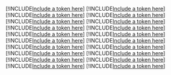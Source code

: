 [!INCLUDE[Include a token here](refs1521409402743/r1.md)]
[!INCLUDE[Include a token here](refs1521409402743/r2.md)]
[!INCLUDE[Include a token here](refs1521409402743/r3.md)]
[!INCLUDE[Include a token here](refs1521409402743/r4.md)]
[!INCLUDE[Include a token here](refs1521409402743/r5.md)]
[!INCLUDE[Include a token here](refs1521409402743/r6.md)]
[!INCLUDE[Include a token here](refs1521409402743/r7.md)]
[!INCLUDE[Include a token here](refs1521409402743/r8.md)]
[!INCLUDE[Include a token here](refs1521409402743/r9.md)]
[!INCLUDE[Include a token here](refs1521409402743/r10.md)]
[!INCLUDE[Include a token here](refs1521409402743/r11.md)]
[!INCLUDE[Include a token here](refs1521409402743/r12.md)]
[!INCLUDE[Include a token here](refs1521409402743/r13.md)]
[!INCLUDE[Include a token here](refs1521409402743/r14.md)]
[!INCLUDE[Include a token here](refs1521409402743/r15.md)]
[!INCLUDE[Include a token here](refs1521409402743/r16.md)]
[!INCLUDE[Include a token here](refs1521409402743/r17.md)]
[!INCLUDE[Include a token here](refs1521409402743/r18.md)]
[!INCLUDE[Include a token here](refs1521409402743/r19.md)]
[!INCLUDE[Include a token here](refs1521409402743/r20.md)]